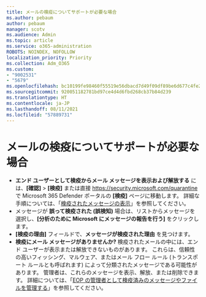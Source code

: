 ```yaml
---
title: メールの検疫についてサポートが必要な場合
ms.author: pebaum
author: pebaum
manager: scotv
ms.audience: Admin
ms.topic: article
ms.service: o365-administration
ROBOTS: NOINDEX, NOFOLLOW
localization_priority: Priority
ms.collection: Adm_O365
ms.custom:
- "9002531"
- "5679"
ms.openlocfilehash: bc10199fe98460f55519e56dbacd7d49f09df89be6d677c4fe2b6b95f529e26d
ms.sourcegitcommit: 920051182781bd97ce4d4d6fbd268cb37b84d239
ms.translationtype: HT
ms.contentlocale: ja-JP
ms.lasthandoff: 08/11/2021
ms.locfileid: "57889731"
---
```

# <a name="need-help-with-email-quarantine"></a>メールの検疫についてサポートが必要な場合

- **エンド ユーザーとして検疫からメール メッセージを表示および解放する** には、**[確認]** \> **[検疫]** または直接 <https://security.microsoft.com/quarantine> で Microsoft 365 Defender ポータルの **[検疫]** ページに移動します。 詳細な手順については、「[検疫されたメッセージの表示](https://docs.microsoft.com/microsoft-365/security/office-365-security/find-and-release-quarantined-messages-as-a-user#view-your-quarantined-messages)」を参照してください。
- メッセージが **誤って検疫された (誤検知)** 場合は、リストからメッセージを選択し、**[分析のために Microsoft にメッセージの報告を行う]** をクリックします。
- **[検疫の理由]** フィールドで、**メッセージが検疫された理由** を見つけます。
- **検疫にメール メッセージがありませんか?** 検疫されたメールの中には、エンド ユーザーが表示または解放できないものがあります。 これらは、信頼性の高いフィッシング、マルウェア、またはメール フロー ルール (トランスポート ルールとも呼ばれます) によって分類されたメッセージである可能性があります。 管理者は、これらのメッセージを表示、解放、または削除できます。 詳細については、「[EOP の管理者として検疫済みのメッセージやファイルを管理する](https://docs.microsoft.com/microsoft-365/security/office-365-security/manage-quarantined-messages-and-files)」を参照してください。

